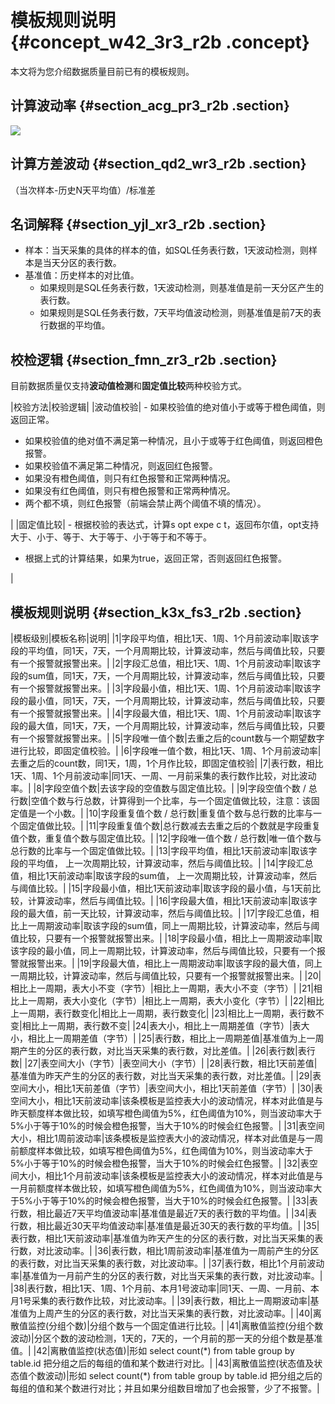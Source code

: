 # 模板规则说明 {#concept_w42_3r3_r2b .concept}

本文将为您介绍数据质量目前已有的模板规则。

## 计算波动率 {#section_acg_pr3_r2b .section}

![](http://static-aliyun-doc.oss-cn-hangzhou.aliyuncs.com/assets/img/16400/15421790368834_zh-CN.jpg)

## 计算方差波动 {#section_qd2_wr3_r2b .section}

（当次样本-历史N天平均值）/标准差

## 名词解释 {#section_yjl_xr3_r2b .section}

-   样本：当天采集的具体的样本的值，如SQL任务表行数，1天波动检测，则样本是当天分区的表行数。
-   基准值：历史样本的对比值。
    -   如果规则是SQL任务表行数，1天波动检测，则基准值是前一天分区产生的表行数。
    -   如果规则是SQL任务表行数，7天平均值波动检测，则基准值是前7天的表行数据的平均值。

## 校检逻辑 {#section_fmn_zr3_r2b .section}

目前数据质量仅支持**波动值检测**和**固定值比较**两种校验方式。

|校验方法|校验逻辑|
|波动值校验| -   如果校验值的绝对值小于或等于橙色阈值，则返回正常。
-   如果校验值的绝对值不满足第一种情况，且小于或等于红色阈值，则返回橙色报警。
-   如果校验值不满足第二种情况，则返回红色报警。
-   如果没有橙色阈值，则只有红色报警和正常两种情况。
-   如果没有红色阈值，则只有橙色报警和正常两种情况。
-   两个都不填，则红色报警（前端会禁止两个阈值不填的情况）。

 |
|固定值比较| -   根据校验的表达式，计算s opt expe c t，返回布尔值，opt支持大于、小于、等于、大于等于、小于等于和不等于。
-   根据上式的计算结果，如果为true，返回正常，否则返回红色报警。

 |

## 模板规则说明 {#section_k3x_fs3_r2b .section}

|模板级别|模板名称|说明|
|1|字段平均值，相比1天、1周、1个月前波动率|取该字段的平均值，同1天，7天，一个月周期比较，计算波动率，然后与阈值比较，只要有一个报警就报警出来。|
|2|字段汇总值，相比1天、1周、1个月前波动率|取该字段的sum值，同1天，7天，一个月周期比较，计算波动率，然后与阈值比较，只要有一个报警就报警出来。|
|3|字段最小值，相比1天、1周、1个月前波动率|取该字段的最小值，同1天，7天，一个月周期比较，计算波动率，然后与阈值比较，只要有一个报警就报警出来。|
|4|字段最大值，相比1天、1周、1个月前波动率|取该字段的最大值，同1天，7天，一个月周期比较，计算波动率，然后与阈值比较，只要有一个报警就报警出来。|
|5|字段唯一值个数|去重之后的count数与一个期望数字进行比较，即固定值校验。|
|6|字段唯一值个数，相比1天、1周、1个月前波动率|去重之后的count数，同1天，1周，1个月作比较，即固定值校验|
|7|表行数，相比1天、1周、1个月前波动率|同1天、一周、一月前采集的表行数作比较，对比波动率。|
|8|字段空值个数|去该字段的空值数与固定值比较。|
|9|字段空值个数 / 总行数|空值个数与行总数，计算得到一个比率，与一个固定值做比较，注意：该固定值是一个小数。|
|10|字段重复值个数 / 总行数|重复值个数与总行数的比率与一个固定值做比较。|
|11|字段重复值个数|总行数减去去重之后的个数就是字段重复值个数，重复值个数与固定值比较。|
|12|字段唯一值个数 / 总行数|唯一值个数与总行数的比率与一个固定值做比较。|
|13|字段平均值，相比1天前波动率|取该字段的平均值， 上一次周期比较，计算波动率，然后与阈值比较。|
|14|字段汇总值，相比1天前波动率|取该字段的sum值， 上一次周期比较，计算波动率，然后与阈值比较。|
|15|字段最小值，相比1天前波动率|取该字段的最小值，与1天前比较，计算波动率，然后与阈值比较。|
|16|字段最大值，相比1天前波动率|取该字段的最大值，前一天比较，计算波动率，然后与阈值比较。|
|17|字段汇总值，相比上一周期波动率|取该字段的sum值，同上一周期比较，计算波动率，然后与阈值比较，只要有一个报警就报警出来。|
|18|字段最小值，相比上一周期波动率|取该字段的最小值，同上一周期比较，计算波动率，然后与阈值比较，只要有一个报警就报警出来。|
|19|字段最大值，相比上一周期波动率|取该字段的最大值，同上一周期比较，计算波动率，然后与阈值比较，只要有一个报警就报警出来。|
|20|相比上一周期，表大小不变（字节）|相比上一周期，表大小不变（字节）|
|21|相比上一周期，表大小变化（字节）|相比上一周期，表大小变化（字节）|
|22|相比上一周期，表行数变化|相比上一周期，表行数变化|
|23|相比上一周期，表行数不变|相比上一周期，表行数不变|
|24|表大小，相比上一周期差值（字节）|表大小，相比上一周期差值（字节）|
|25|表行数，相比上一周期差值|基准值为上一周期产生的分区的表行数，对比当天采集的表行数，对比差值。|
|26|表行数|表行数|
|27|表空间大小（字节）|表空间大小（字节）|
|28|表行数，相比1天前差值|基准值为昨天产生的分区的表行数，对比当天采集的表行数，对比差值。|
|29|表空间大小，相比1天前差值（字节）|表空间大小，相比1天前差值（字节）|
|30|表空间大小，相比1天前波动率|该条模板是监控表大小的波动情况，样本对此值是与昨天额度样本做比较，如填写橙色阈值为5%，红色阈值为10%，则当波动率大于5%小于等于10%的时候会橙色报警，当大于10%的时候会红色报警。|
|31|表空间大小，相比1周前波动率|该条模板是监控表大小的波动情况，样本对此值是与一周前额度样本做比较，如填写橙色阈值为5%，红色阈值为10%，则当波动率大于5%小于等于10%的时候会橙色报警，当大于10%的时候会红色报警。|
|32|表空间大小，相比1个月前波动率|该条模板是监控表大小的波动情况，样本对此值是与一月前额度样本做比较，如填写橙色阈值为5%，红色阈值为10%，则当波动率大于5%小于等于10%的时候会橙色报警，当大于10%的时候会红色报警。|
|33|表行数，相比最近7天平均值波动率|基准值是最近7天的表行数的平均值。|
|34|表行数，相比最近30天平均值波动率|基准值是最近30天的表行数的平均值。|
|35|表行数，相比1天前波动率|基准值为昨天产生的分区的表行数，对比当天采集的表行数，对比波动率。|
|36|表行数，相比1周前波动率|基准值为一周前产生的分区的表行数，对比当天采集的表行数，对比波动率。|
|37|表行数，相比1个月前波动率|基准值为一月前产生的分区的表行数，对比当天采集的表行数，对比波动率。|
|38|表行数，相比1天、1周、1个月前、本月1号波动率|同1天、一周、一月前、本月1号采集的表行数作比较，对比波动率。|
|39|表行数，相比上一周期波动率|基准值为上周产生的分区的表行数，对比当天采集的表行数，对比波动率。|
|40|离散值监控\(分组个数\)|分组个数与一个固定值进行比较。|
|41|离散值监控\(分组个数波动\)|分区个数的波动检测，1天的，7天的，一个月前的那一天的分组个数是基准值。|
|42|离散值监控\(状态值\)|形如 select count\(\*\) from table group by table.id 把分组之后的每组的值和某个数进行对比。|
|43|离散值监控\(状态值及状态值个数波动\)|形如 select count\(\*\) from table group by table.id 把分组之后的每组的值和某个数进行对比；并且如果分组数目增加了也会报警，少了不报警。|

